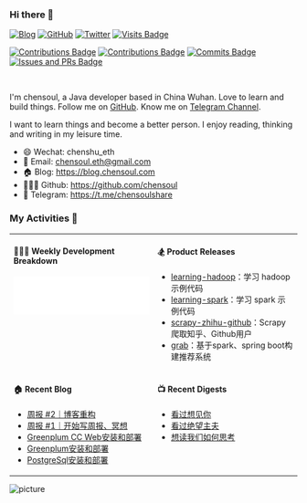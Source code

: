 ### Hi there 👋

[![Blog](https://img.shields.io/badge/Blog-chensoul-9cf?style=flat-square)](https://blog.chensoul.com)
[![GitHub](https://img.shields.io/github/followers/chensoul?logo=github&style=flat-square)](https://github.com/chensoul)
[![Twitter](https://img.shields.io/twitter/follow/chensoul_eth?logo=twitter&style=flat-square)](https://twitter.com/chensoul_eth)
[![Visits Badge](https://badges.strrl.dev/visits/chensoul/chensoul?style=flat-square)](https://github.com/chensoul)

[![Contributions Badge](https://badges.strrl.dev/contributions/all/chensoul?style=flat-square)](https://github.com/chensoul)
[![Contributions Badge](https://badges.strrl.dev/contributions/weekly/chensoul?style=flat-square)](https://github.com/chensoul)
[![Commits Badge](https://badges.strrl.dev/commits/weekly/chensoul?style=flat-square)](https://github.com/chensoul)
[![Issues and PRs Badge](https://badges.strrl.dev/issues-and-prs/weekly/chensoul?style=flat-square)](https://github.com/chensoul)

<br />

I'm chensoul, a Java developer based in China Wuhan. Love to learn and build things.  Follow me on [GitHub](https://github.com/chensoul). Know me on [Telegram Channel](https://t.me/chensoulshare).

I want to learn things and become a better person. I enjoy reading, thinking and writing in my leisure time.

- 😄 Wechat: chenshu_eth
- 📧 Email: chensoul.eth@gmail.com
- 🏠 Blog: https://blog.chensoul.com
- 👨🏻‍💻 Github: https://github.com/chensoul
- 💼 Telegram: https://t.me/chensoulshare

### My Activities 🌟

<!-- see https://github.com/tw93/tw93 -->

<table style="width: auto">
<tr>
<td valign="top" width="50%">

#### 👨🏻‍💻 Weekly Development Breakdown

![light](https://raw.githubusercontent.com/chensoul/chensoul/main/images/wakatime_weekly_language_stats.svg#gh-light-mode-only)

</td>

<td valign="top" width="50%">

#### 🏂 Product Releases

<!-- recent_releases starts -->
* <a href=https://github.com/chensoul/learning-hadoop/releases/tag/v0.0.1 target='_blank'>learning-hadoop</a>：学习 hadoop 示例代码
* <a href=https://github.com/chensoul/learning-spark/releases/tag/v0.0.1 target='_blank'>learning-spark</a>：学习 spark 示例代码
* <a href=https://github.com/chensoul/scrapy-zhihu-github/releases/tag/v0.0.1 target='_blank'>scrapy-zhihu-github</a>：Scrapy爬取知乎、Github用户
* <a href=https://github.com/chensoul/grab/releases/tag/v0.0.1 target='_blank'>grab</a>：基于spark、spring boot构建推荐系统
<!-- recent_releases ends -->

</td>
</tr>

<tr>
<td valign="top" width="50%">

#### 🏠 Recent Blog

<!-- blog starts -->
* <a href=https://blog.chensoul.com/posts/2023/01/15/weekly_review_2/ target='_blank'>周报 #2｜博客重构</a>
* <a href=https://blog.chensoul.com/posts/2023/01/08/weekly_review_1/ target='_blank'>周报 #1｜开始写周报、冥想</a>
* <a href=https://blog.chensoul.com/posts/2022/08/19/greenplum-cc-web-install-deploy/ target='_blank'>Greenplum CC Web安装和部署</a>
* <a href=https://blog.chensoul.com/posts/2022/08/19/greenplum-install-deploy/ target='_blank'>Greenplum安装和部署</a>
* <a href=https://blog.chensoul.com/posts/2022/08/19/postgresql-install-deploy/ target='_blank'>PostgreSql安装和部署</a>
<!-- blog ends -->

</td>

<td valign="top" width="50%">

#### 📺‍ Recent Digests

<!-- douban starts -->
* <a href='http://movie.douban.com/subject/35208467/' target='_blank'>看过想见你</a>
* <a href='http://movie.douban.com/subject/35891542/' target='_blank'>看过绝望主夫</a>
* <a href='https://book.douban.com/subject/36088824/' target='_blank'>想读我们如何思考</a>
<!-- douban ends -->

</td>
</tr>

</table>

![picture](https://chensoul.oss-cn-hangzhou.aliyuncs.com/images/dino.gif)
